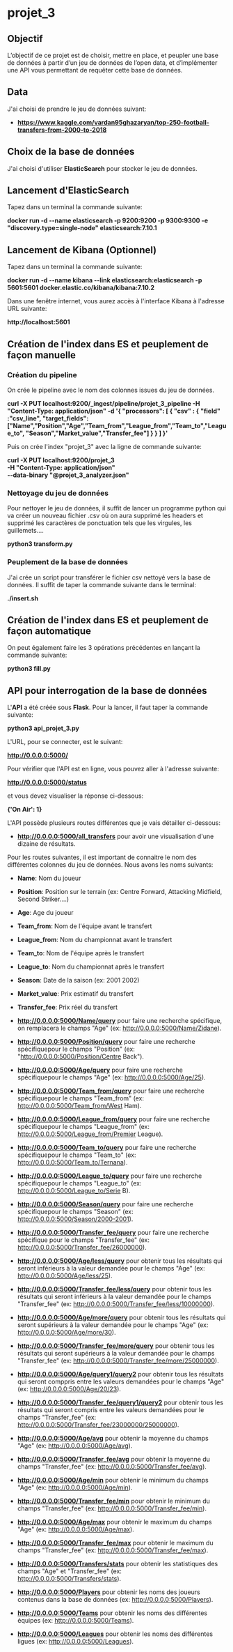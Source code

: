 # projet_3

## Objectif
L’objectif de ce projet est de choisir, mettre en place, et peupler une base de données à partir d’un jeu de données de l’open data, et d’implémenter une API vous permettant de requêter cette base de données.

## Data
J'ai choisi de prendre le jeu de données suivant:
- **https://www.kaggle.com/vardan95ghazaryan/top-250-football-transfers-from-2000-to-2018**

## Choix de la base de données
J'ai choisi d'utiliser **ElasticSearch** pour stocker le jeu de données.

## Lancement d'ElasticSearch
Tapez dans un terminal la commande suivante:

**docker run -d --name elasticsearch -p 9200:9200 -p 9300:9300 -e "discovery.type=single-node" elasticsearch:7.10.1**

## Lancement de Kibana (Optionnel)
Tapez dans un terminal la commande suivante:

**docker run -d --name kibana --link elasticsearch:elasticsearch -p 5601:5601 docker.elastic.co/kibana/kibana:7.10.2**
        
Dans une fenêtre internet, vous aurez accès à l'interface Kibana à l'adresse URL suivante:

**http://localhost:5601**

## Création de l'index dans ES et peuplement de façon manuelle
### Création du pipeline
On crée le pipeline avec le nom des colonnes issues du jeu de données.

**curl -X PUT localhost:9200/_ingest/pipeline/projet_3_pipeline -H "Content-Type: application/json" -d '{
"processors": [
    {
      "csv" : {
      "field" :"csv_line",
      "target_fields":["Name","Position","Age","Team_from","League_from","Team_to","League_to",
      "Season","Market_value","Transfer_fee"]
      }
    }
  ]
 }'**
 
Puis on crée l'index "projet_3" avec la ligne de commande suivante:

**curl -X PUT localhost:9200/projet_3 \
-H "Content-Type: application/json" \
--data-binary "@projet_3_analyzer.json"**

### Nettoyage du jeu de données
Pour nettoyer le jeu de données, il suffit de lancer un programme python qui va créer un nouveau fichier .csv où on aura supprimé les headers et supprimé les caractères de ponctuation tels que les virgules, les guillemets....

**python3 transform.py**

### Peuplement de la base de données
J'ai crée un script pour transférer le fichier csv nettoyé vers la base de données.
Il suffit de taper la commande suivante dans le terminal:

**./insert.sh**

## Création de l'index dans ES et peuplement de façon automatique
On peut également faire les 3 opérations précédentes en lançant la commande suivante:

**python3 fill.py**

## API pour interrogation de la base de données
L'**API** a été créée sous **Flask**.
Pour la lancer, il faut taper la commande suivante:

**python3 api_projet_3.py**

L'URL, pour se connecter, est le suivant:

**http://0.0.0.0:5000/**

Pour vérifier que l'API est en ligne, vous pouvez aller à l'adresse suivante:

**http://0.0.0.0:5000/status**

et vous devez visualiser la réponse ci-dessous:

**{'On Air': 1}**

L'API possède plusieurs routes différentes que je vais détailler ci-dessous:

- **http://0.0.0.0:5000/all_transfers** pour avoir une visualisation d'une dizaine de résultats.

Pour les routes suivantes, il est important de connaitre le nom des différentes colonnes du jeu de données.
Nous avons les noms suivants:

- **Name**: Nom du joueur
- **Position**: Position sur le terrain (ex: Centre Forward, Attacking Midfield, Second Striker....)
- **Age**: Age du joueur
- **Team_from**: Nom de l'équipe avant le transfert
- **League_from**: Nom du championnat avant le transfert
- **Team_to**: Nom de l'équipe après le transfert
- **League_to**: Nom du championnat après le transfert
- **Season**: Date de la saison (ex: 2001 2002)
- **Market_value**: Prix estimatif du transfert
- **Transfer_fee**: Prix réel du transfert

- **http://0.0.0.0:5000/Name/query** pour faire une recherche spécifique, on remplacera le champs "Age" (ex: http://0.0.0.0:5000/Name/Zidane).

- **http://0.0.0.0:5000/Position/query** pour faire une recherche spécifiquepour le champs "Position" (ex: "http://0.0.0.0:5000/Position/Centre Back").

- **http://0.0.0.0:5000/Age/query** pour faire une recherche spécifiquepour le champs "Age" (ex: http://0.0.0.0:5000/Age/25).

- **http://0.0.0.0:5000/Team_from/query** pour faire une recherche spécifiquepour le champs "Team_from" (ex: http://0.0.0.0:5000/Team_from/West Ham).

- **http://0.0.0.0:5000/League_from/query** pour faire une recherche spécifiquepour le champs "League_from" (ex: http://0.0.0.0:5000/League_from/Premier League).

- **http://0.0.0.0:5000/Team_to/query** pour faire une recherche spécifiquepour le champs "Team_to" (ex: http://0.0.0.0:5000/Team_to/Ternana).

- **http://0.0.0.0:5000/League_to/query** pour faire une recherche spécifiquepour le champs "League_to" (ex: http://0.0.0.0:5000/League_to/Serie B).

- **http://0.0.0.0:5000/Season/query** pour faire une recherche spécifiquepour le champs "Season" (ex: http://0.0.0.0:5000/Season/2000-2001).

- **http://0.0.0.0:5000/Transfer_fee/query** pour faire une recherche spécifique pour le champs "Transfer_fee" (ex: http://0.0.0.0:5000/Transfer_fee/26000000).

- **http://0.0.0.0:5000/Age/less/query** pour obtenir tous les résultats qui seront inférieurs à la valeur demandée pour le champs "Age" (ex: http://0.0.0.0:5000/Age/less/25).

- **http://0.0.0.0:5000/Transfer_fee/less/query** pour obtenir tous les résultats qui seront inférieurs à la valeur demandée pour le champs "Transfer_fee" (ex: http://0.0.0.0:5000/Transfer_fee/less/10000000).

- **http://0.0.0.0:5000/Age/more/query** pour obtenir tous les résultats qui seront supérieurs à la valeur demandée pour le champs "Age" (ex: http://0.0.0.0:5000/Age/more/30).

- **http://0.0.0.0:5000/Transfer_fee/more/query** pour obtenir tous les résultats qui seront supérieurs à la valeur demandée pour le champs "Transfer_fee" (ex: http://0.0.0.0:5000/Transfer_fee/more/25000000).

- **http://0.0.0.0:5000/Age/query1/query2** pour obtenir tous les résultats qui seront comppris entre les valeurs demandées pour le champs "Age" (ex: http://0.0.0.0:5000/Age/20/23).

- **http://0.0.0.0:5000/Transfer_fee/query1/query2** pour obtenir tous les résultats qui seront compris entre les valeurs demandées pour le champs "Transfer_fee" (ex: http://0.0.0.0:5000/Transfer_fee/23000000/25000000).

- **http://0.0.0.0:5000/Age/avg** pour obtenir la moyenne du champs "Age" (ex: http://0.0.0.0:5000/Age/avg).

- **http://0.0.0.0:5000/Transfer_fee/avg** pour obtenir la moyenne du champs "Transfer_fee" (ex: http://0.0.0.0:5000/Transfer_fee/avg).

- **http://0.0.0.0:5000/Age/min** pour obtenir le minimum du champs "Age" (ex: http://0.0.0.0:5000/Age/min).

- **http://0.0.0.0:5000/Transfer_fee/min** pour obtenir le minimum du champs "Transfer_fee" (ex: http://0.0.0.0:5000/Transfer_fee/min).

- **http://0.0.0.0:5000/Age/max** pour obtenir le maximum du champs "Age" (ex: http://0.0.0.0:5000/Age/max).

- **http://0.0.0.0:5000/Transfer_fee/max** pour obtenir le maximum du champs "Transfer_fee" (ex: http://0.0.0.0:5000/Transfer_fee/max).

- **http://0.0.0.0:5000/Transfers/stats** pour obtenir les statistiques des champs "Age" et "Transfer_fee" (ex: http://0.0.0.0:5000/Transfers/stats).

- **http://0.0.0.0:5000/Players** pour obtenir les noms des joueurs contenus dans la base de données (ex: http://0.0.0.0:5000/Players).

- **http://0.0.0.0:5000/Teams** pour obtenir les noms des différentes équipes (ex: http://0.0.0.0:5000/Teams).

- **http://0.0.0.0:5000/Leagues** pour obtenir les noms des différentes ligues (ex: http://0.0.0.0:5000/Leagues).
